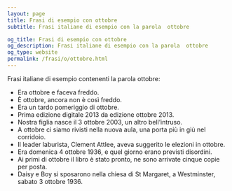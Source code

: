 ```yaml
---
layout: page
title: Frasi di esempio con ottobre 
subtitle: Frasi italiane di esempio con la parola  ottobre

og_title: Frasi di esempio con ottobre 
og_description: Frasi italiane di esempio con la parola  ottobre
og_type: website
permalink: /frasi/o/ottobre.html
---
```


Frasi italiane di esempio contenenti la parola ottobre:


- Era ottobre e faceva freddo.
- È ottobre, ancora non è così freddo.
- Era un tardo pomeriggio di ottobre.
- Prima edizione digitale 2013 da edizione ottobre 2013.
- Nostra figlia nasce il 3 ottobre 2003, un altro bell’intruso.
- A ottobre ci siamo rivisti nella nuova aula, una porta più in giù nel corridoio.
- Il leader laburista, Clement Attlee, aveva suggerito le elezioni in ottobre.
- Era domenica 4 ottobre 1936, e quel giorno erano previsti disordini.
- Ai primi di ottobre il libro è stato pronto, ne sono arrivate cinque copie per posta.
- Daisy e Boy si sposarono nella chiesa di St Margaret, a Westminster, sabato 3 ottobre 1936.
